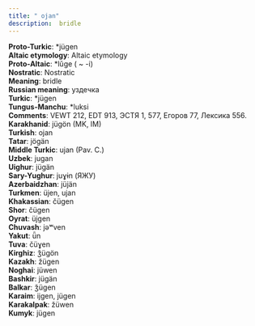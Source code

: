 ```yaml
---
title: " ojan"
description:  bridle
---
```


<strong>Proto-Turkic</strong>:  *jügen<br>
<strong>Altaic etymology</strong>:  Altaic etymology<br>
<strong> Proto-Altaic</strong>:  *lŭge ( ~ -i)<br>
<strong>Nostratic</strong>:  Nostratic<br>
<strong>Meaning</strong>:  bridle<br>
<strong>Russian meaning</strong>:  уздечка<br>
<strong>Turkic</strong>:  *jügen<br>
<strong>Tungus-Manchu</strong>:  *luksi<br>
<strong>Comments</strong>:  VEWT 212, EDT 913, ЭСТЯ 1, 577, Егоров 77, Лексика 556.<br>
<strong>Karakhanid</strong>:  jügön (MK, IM)<br>
<strong>Turkish</strong>:  ojan<br>
<strong>Tatar</strong>:  jögän<br>
<strong>Middle Turkic</strong>:  ujan (Pav. C.)<br>
<strong>Uzbek</strong>:  jugan<br>
<strong>Uighur</strong>:  jügän<br>
<strong>Sary-Yughur</strong>:  juɣɨn (ЯЖУ)<br>
<strong>Azerbaidzhan</strong>:  jüjän<br>
<strong>Turkmen</strong>:  üjen, ujan<br>
<strong>Khakassian</strong>:  čügen<br>
<strong>Shor</strong>:  čügen<br>
<strong>Oyrat</strong>:  üjgen<br>
<strong>Chuvash</strong>:  jǝʷven<br>
<strong>Yakut</strong>:  ǖn<br>
<strong>Tuva</strong>:  čüɣen<br>
<strong>Kirghiz</strong>:  ǯügön<br>
<strong>Kazakh</strong>:  žügen<br>
<strong>Noghai</strong>:  jüwen<br>
<strong>Bashkir</strong>:  jügän<br>
<strong>Balkar</strong>:  ǯügen<br>
<strong>Karaim</strong>:  ijgen, jügen<br>
<strong>Karakalpak</strong>:  žüwen<br>
<strong>Kumyk</strong>:  jügen<br>


